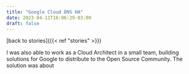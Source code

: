 ```yaml
---
title: "Google Cloud DNS HA"
date: 2023-04-11T16:06:29-03:00
draft: false
---
```

[back to stories]({{< ref "stories" >}})

I was also able to work as a Cloud Architect in a small team, building solutions for Google to distribute to the Open Source Community. 
The solution was about
